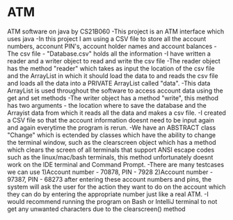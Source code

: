 # ATM
ATM software on java by CS21B060
-This project is an ATM interface which uses java
-In this project I am using a CSV file to store all the account numbers, acconunt PIN's, account holder names and account balances
-The csv file - "Database.csv" holds all the information
-I have written a reader and a writer object to read and write the csv file 
-The reader object has the method "reader" which takes as input the location of the csv file and the ArrayList in which it should load the data to and reads the csv file and loads all the data into a PRIVATE ArrayList called "data".
-This data ArrayList is used throughout the software to access account data using the get and set methods
-The writer object has a method "write", this method has two arguments - the location where to save the database and the Arrayist data from which it reads all the data and makes a csv file.
-I created a CSV file so that the account information doesnt need to be input again and again everytime the program is rerun.
-We have an ABSTRACT class "Change" which is ectended by classes which have the ability to change the terminal window, such as the clearscreen object which has a method which clears the screen of all terminals that support ANSI escape codes such as the linux/mac/bash terminals, this method unfortunately doesnt work on the IDE terminal and Command Prompt.
-There are many testcases we can use
	1)Account number - 70878, PIN - 7928
	2)Account number - 97387, PIN - 68273
	after entering these account numbers and pins, the system will ask the user for the action they want to do on the account which they can do by entering the appropriate number just like a real ATM.
-I would recommend running the program on Bash or IntelliJ terminal to not get any unwanted characters due to the clearscreen() method

